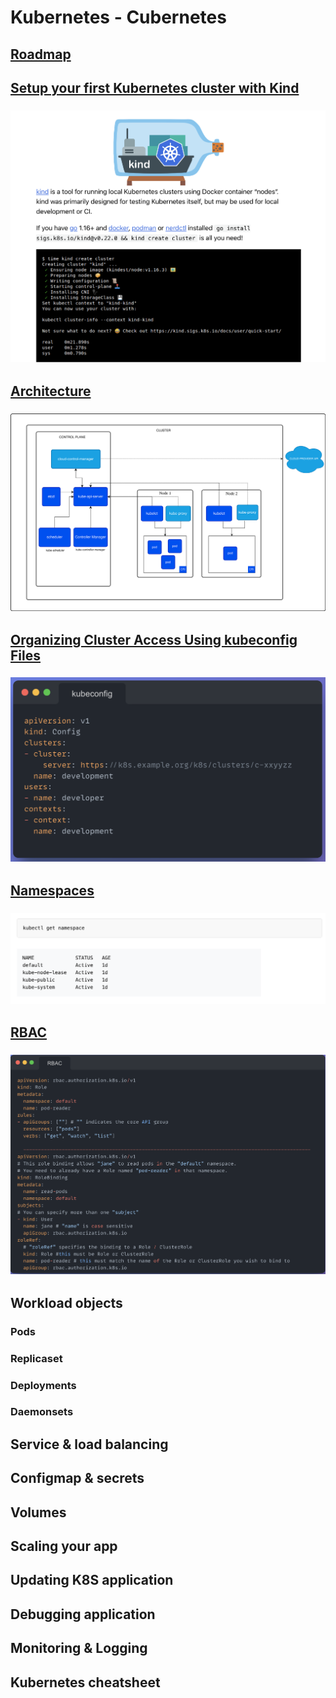 # Kubernetes - Cubernetes 



## [Roadmap](kubernetes.pdf)



## [Setup your first Kubernetes cluster with Kind](https://kind.sigs.k8s.io/docs/user/quick-start/#installation)
   ### ![n](./assets/kind.png)


## [Architecture](https://kubernetes.io/docs/concepts/architecture/)
   ### ![n](./assets/kubernetes-cluster-architecture.svg)

   

## [Organizing Cluster Access Using kubeconfig Files](https://kubernetes.io/docs/concepts/configuration/organize-cluster-access-kubeconfig/)
   ### ![n](./assets/kubeconfig.png)

## [Namespaces](https://kubernetes.io/docs/concepts/overview/working-with-objects/namespaces/)
   ### ![n](./assets/namespaces.png)


## [RBAC]()
   ### ![n](./assets/RBAC.png)


## Workload objects 
   ### Pods
   ### Replicaset
   ### Deployments
   ### Daemonsets

## Service & load balancing

## Configmap & secrets

## Volumes

## Scaling your app

## Updating K8S application

## Debugging application

## Monitoring & Logging

## Kubernetes cheatsheet
   
